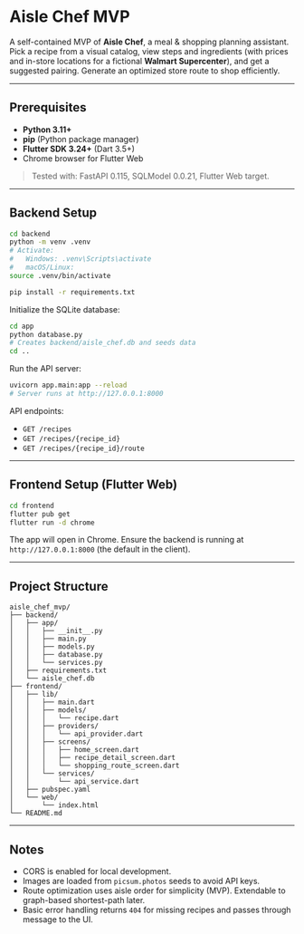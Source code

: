 
# Aisle Chef MVP

A self-contained MVP of **Aisle Chef**, a meal & shopping planning assistant. Pick a recipe from a visual catalog, view steps and ingredients (with prices and in-store locations for a fictional **Walmart Supercenter**), and get a suggested pairing. Generate an optimized store route to shop efficiently.

---

## Prerequisites
- **Python 3.11+**
- **pip** (Python package manager)
- **Flutter SDK 3.24+** (Dart 3.5+)
- Chrome browser for Flutter Web

> Tested with: FastAPI 0.115, SQLModel 0.0.21, Flutter Web target.

---

## Backend Setup

```bash
cd backend
python -m venv .venv
# Activate:
#   Windows: .venv\Scripts\activate
#   macOS/Linux:
source .venv/bin/activate

pip install -r requirements.txt
```

Initialize the SQLite database:

```bash
cd app
python database.py
# Creates backend/aisle_chef.db and seeds data
cd ..
```

Run the API server:

```bash
uvicorn app.main:app --reload
# Server runs at http://127.0.0.1:8000
```

API endpoints:
- `GET /recipes`
- `GET /recipes/{recipe_id}`
- `GET /recipes/{recipe_id}/route`

---

## Frontend Setup (Flutter Web)

```bash
cd frontend
flutter pub get
flutter run -d chrome
```

The app will open in Chrome. Ensure the backend is running at `http://127.0.0.1:8000` (the default in the client).

---

## Project Structure

```
aisle_chef_mvp/
├── backend/
│   ├── app/
│   │   ├── __init__.py
│   │   ├── main.py
│   │   ├── models.py
│   │   ├── database.py
│   │   └── services.py
│   ├── requirements.txt
│   └── aisle_chef.db
├── frontend/
│   ├── lib/
│   │   ├── main.dart
│   │   ├── models/
│   │   │   └── recipe.dart
│   │   ├── providers/
│   │   │   └── api_provider.dart
│   │   ├── screens/
│   │   │   ├── home_screen.dart
│   │   │   ├── recipe_detail_screen.dart
│   │   │   └── shopping_route_screen.dart
│   │   └── services/
│   │       └── api_service.dart
│   ├── pubspec.yaml
│   └── web/
│       └── index.html
└── README.md
```

---

## Notes

- CORS is enabled for local development.
- Images are loaded from `picsum.photos` seeds to avoid API keys.
- Route optimization uses aisle order for simplicity (MVP). Extendable to graph-based shortest-path later.
- Basic error handling returns `404` for missing recipes and passes through message to the UI.
